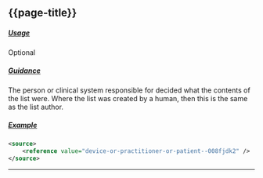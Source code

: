 ## {{page-title}}

<h5><ins>Usage</ins></h5>

<span class="mro-circle optional" title="Optional"></span> Optional

<h5><ins>Guidance</ins></h5>

The person or clinical system responsible for decided what the contents of the list were.
Where the list was created by a human, then this is the same as the list author.

<h5><ins>Example</ins></h5>

```xml
<source>
    <reference value="device-or-practitioner-or-patient--008fjdk2" />
</source>
```

---